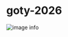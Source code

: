 # goty-2026

![image info]([pictures/image.png](https://m.media-amazon.com/images/I/41SpHh6mHYL._AC_UF1000,1000_QL80_.jpg))
